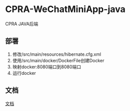 # CPRA-WeChatMiniApp-java
CPRA JAVA后端

## 部署
1. 修改/src/main/resources/hibernate.cfg.xml
2. 使用/src/main/docker/DockerFile创建Docker
3. 映射docker:8080端口到8080端口
4. 运行docker

## 文档
[文档]( https://wiki.chaoswang.cn/web/#/2?page_id=0)